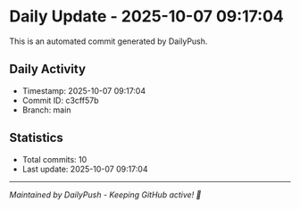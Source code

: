 # Daily Update - 2025-10-07 09:17:04

This is an automated commit generated by DailyPush.

## Daily Activity
- Timestamp: 2025-10-07 09:17:04
- Commit ID: c3cff57b
- Branch: main

## Statistics
- Total commits: 10
- Last update: 2025-10-07 09:17:04

---
*Maintained by DailyPush - Keeping GitHub active! 🚀*
